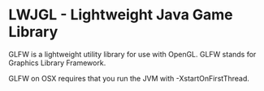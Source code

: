 # LWJGL - Lightweight Java Game Library

GLFW is a lightweight utility library for use with OpenGL. GLFW stands for Graphics Library Framework.

GLFW on OSX requires that you run the JVM with -XstartOnFirstThread.

